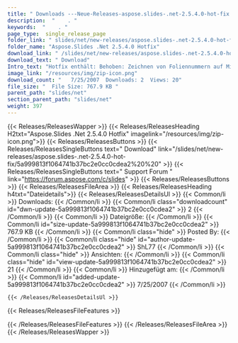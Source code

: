```yaml
---
title: " Downloads ---Neue-Releases-aspose.slides-.net-2.5.4.0-hot-fix . "
description:  "    . " 
keywords:  "    . " 
page_type:  single_release_page
folder_link: " slides/net/new-releases/aspose.slides-.net-2.5.4.0-hot-fix/"
folder_name: "Aspose.Slides .Net 2.5.4.0 Hotfix"
download_link: " /slides/net/new-releases/aspose.slides-.net-2.5.4.0-hot-fix/5a999813f1064741b37bc2e0cc0cdea2"
download_text: " Download"
Intro_text: "Hotfix enthält: Behoben: Zeichnen von Foliennummern auf Miniaturansicht, SVG und PDF, wenn es ..."
image_link: "/resources/img/zip-icon.png"
download_count: "   7/25/2007  Downloads: 2  Views: 20"
file_size: "  File Size: 767.9 KB "
parent_path: "slides/net"
section_parent_path: "slides/net"
weight: 397
---
```


{{< Releases/ReleasesWapper >}}
  {{< Releases/ReleasesHeading H2txt="Aspose.Slides .Net 2.5.4.0 Hotfix" imagelink="/resources/img/zip-icon.png">}}
  {{< Releases/ReleasesButtons >}}
    {{< Releases/ReleasesSingleButtons text=" Download" link="/slides/net/new-releases/aspose.slides-.net-2.5.4.0-hot-fix/5a999813f1064741b37bc2e0cc0cdea2%20%20" >}}
    {{< Releases/ReleasesSingleButtons text=" Support Forum " link="https://forum.aspose.com/c/slides" >}}
  {{< Releases/ReleasesButtons >}}
  {{< Releases/ReleasesFileArea >}}
    {{< Releases/ReleasesHeading h4txt="Dateidetails">}}
    {{< Releases/ReleasesDetailsUl >}}
            {{< Common/li >}} Downloads: {{< /Common/li >}}
      {{< Common/li class="downloadcount" id="dwn-update-5a999813f1064741b37bc2e0cc0cdea2" >}} 2 {{< /Common/li >}}
      {{< Common/li >}} Dateigröße: {{< /Common/li >}}
      {{< Common/li id="size-update-5a999813f1064741b37bc2e0cc0cdea2" >}} 767.9 KB {{< /Common/li >}} 
      {{< Common/li  class="hide" >}} Posted By: {{< /Common/li >}} 
      {{< Common/li class="hide" id="author-update-5a999813f1064741b37bc2e0cc0cdea2" >}} ShL77 {{< /Common/li >}}
      {{< Common/li class="hide" >}} Ansichten: {{< /Common/li >}}
      {{< Common/li class="hide" id="view-update-5a999813f1064741b37bc2e0cc0cdea2" >}} 21 {{< /Common/li >}}
      {{< Common/li >}} Hinzugefügt am: {{< /Common/li >}}
      {{< Common/li id="added-update-5a999813f1064741b37bc2e0cc0cdea2" >}} 7/25/2007 {{< /Common/li >}} 

    {{< /Releases/ReleasesDetailsUl >}}

  {{< Releases/ReleasesFileFeatures >}}
      
  {{< /Releases/ReleasesFileFeatures >}}
 {{< /Releases/ReleasesFileArea >}}
{{< /Releases/ReleasesWapper >}}



